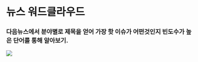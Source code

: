 # 뉴스 워드클라우드

### 다음뉴스에서 분야별로 제목을 얻어 가장 핫 이슈가 어떤것인지 빈도수가 높은 단어를 통해 알아보기.

<img src="https://i.postimg.cc/CMk0Zpfb/68747470733a2f2f63646e2e646973636f72646170702e636f6d2f6174746163686d656e74732f3533333632373734323632.png">
